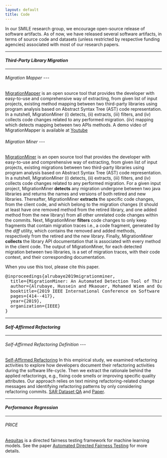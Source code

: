 ```yaml
---
layout: default
title: Code
---
```


In our SMILE research group, we encourage open-source release of software artifacts. As of now, we have released several software artifacts, in terms of source code and datasets (unless restricted by respective funding agencies) associated with most of our research papers.

---

#### *Third-Party Library Migration*

---

###### Migration Mapper ---
[MigrationMapper](https://github.com/hussien89aa/MigrationMapper) is an open source tool that provides the developer with easy-to-use and comprehensive way of extracting, from given list of input projects, existing method mapping between two third-party libraries using program analysis based on Abstract Syntax Tree (AST) code representation. In a nutshell, MigrationMiner (i) detects, (ii) extracts, (iii) filters, and (iv) collects code changes related to any performed migration. (iiv) mapping which detects mapping between two APIs methods. A demo video of MigrationMapper is available at [Youtube](https://www.youtube.com/watch?v=D-01g2GjuTg)

###### Migration Miner ---
[MigrationMiner](https://github.com/hussien89aa/MigrationMiner) is an open source tool that provides the developer with easy-to-use and comprehensive way of extracting, from given list of input projects, existing migrations between two third-party libraries using program analysis based on Abstract Syntax Tree (AST) code representation. In a nutshell, MigrationMiner (i) detects, (ii) extracts, (iii) filters, and (iv) collects code changes related to any performed migration. For a given input project, MigrationMiner <b>detects</b> any migration undergone between two java libraries and returns the names and versions of both retired and new libraries. Thereafter, MigrationMiner <b>extracts</b> the specific code changes, from the client code, and which belong to the migration changes (it should at least have one removed method from the retired library, and one added method from the new library) from all other unrelated code changes within the commits. Next, MigrationMiner <b>filters</b> code changes to only keep fragments that contain migration traces i.e., a code fragment, generated by the <i>diff</i> utility, which contains the removed and added methods, respectively from the retired and the new library. Finally, MigrationMiner <b>collects</b> the library API documentation that is associated with every method in the client code. The output of MigrationMiner, for each detected migration between two libraries, is a set of migration traces, with their code context, and their corresponding documentation.

When you use this tool, please cite this paper.

<pre>
@inproceedings{alrubaye2019migrationminer,
  title={MigrationMiner: An Automated Detection Tool of Third-Party Java Library Migration at the Method Level},
  author={Alrubaye, Hussein and Mkaouer, Mohamed Wiem and Ouni, Ali},
  booktitle={2019 IEEE International Conference on Software Maintenance and Evolution (ICSME)},
  pages={414--417},
  year={2019},
  organization={IEEE}
}
</pre>


---

#### *Self-Affirmed Refactoring*

---

###### Self-Affirmed Refactoring Definition ---

[Self-Affirmed Refactoring](https://smilevo.github.io/self-affirmed-refactoring/IWoR19_index.html) In this empirical study, we examined refactoring activities to explore how developers document their refactoring activities during the software life-cycle. Then we extract the rationale behind the applied refactorings, e.g., fixing code smells or improving specific quality attributes. Our approach relies on text mining refactoring-related change messages and identifying refactoring patterns by only considering refactoring commits. [SAR Dataset QA](https://smilevo.github.io/self-affirmed-refactoring/Data/commit_InternalQA_update.csv) and [Paper](https://smilevo.github.io/self-affirmed-refactoring/Preprint/IWoR19-preprint.pdf).

---

#### *Performance Regression*

---

###### PRICE
[Aequitas](https://github.com/sakshiudeshi/Aequitas) is a directed fairness testing framework for machine learning models. See the paper [Automated Directed Fairness Testing](https://arxiv.org/abs/1807.00468) for more details.
